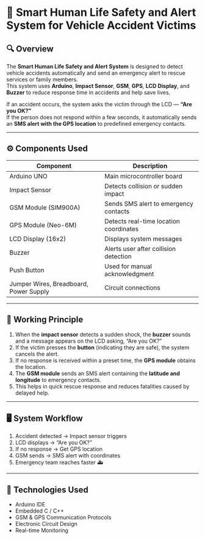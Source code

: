 # 🚗 Smart Human Life Safety and Alert System for Vehicle Accident Victims

## 🔍 Overview
The **Smart Human Life Safety and Alert System** is designed to detect vehicle accidents automatically and send an emergency alert to rescue services or family members.  
This system uses **Arduino**, **Impact Sensor**, **GSM**, **GPS**, **LCD Display**, and **Buzzer** to reduce response time in accidents and help save lives.

If an accident occurs, the system asks the victim through the LCD — **“Are you OK?”**  
If the person does not respond within a few seconds, it automatically sends an **SMS alert with the GPS location** to predefined emergency contacts.

---

## ⚙️ Components Used
| Component | Description |
|------------|-------------|
| Arduino UNO | Main microcontroller board |
| Impact Sensor | Detects collision or sudden impact |
| GSM Module (SIM900A) | Sends SMS alert to emergency contacts |
| GPS Module (Neo-6M) | Detects real-time location coordinates |
| LCD Display (16x2) | Displays system messages |
| Buzzer | Alerts user after collision detection |
| Push Button | Used for manual acknowledgment |
| Jumper Wires, Breadboard, Power Supply | Circuit connections |

---

## 🧠 Working Principle
1. When the **impact sensor** detects a sudden shock, the **buzzer** sounds and a message appears on the LCD asking, “Are you OK?”
2. If the victim presses the **button** (indicating they are safe), the system cancels the alert.
3. If no response is received within a preset time, the **GPS module** obtains the location.
4. The **GSM module** sends an SMS alert containing the **latitude and longitude** to emergency contacts.
5. This helps in quick rescue response and reduces fatalities caused by delayed help.

---

## 🖥️ System Workflow
1. Accident detected → Impact sensor triggers
2. LCD displays → “Are you OK?”
3. If no response → Get GPS location
4. GSM sends → SMS alert with coordinates
5. Emergency team reaches faster 🚑

---

## 🧾 Technologies Used
- Arduino IDE  
- Embedded C / C++  
- GSM & GPS Communication Protocols  
- Electronic Circuit Design  
- Real-time Monitoring

